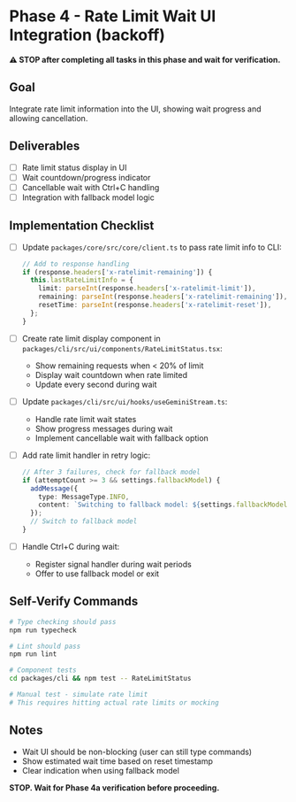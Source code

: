 # Phase 4 - Rate Limit Wait UI Integration (backoff)

**⚠️ STOP after completing all tasks in this phase and wait for verification.**

## Goal
Integrate rate limit information into the UI, showing wait progress and allowing cancellation.

## Deliverables
- [ ] Rate limit status display in UI
- [ ] Wait countdown/progress indicator
- [ ] Cancellable wait with Ctrl+C handling
- [ ] Integration with fallback model logic

## Implementation Checklist

- [ ] Update `packages/core/src/core/client.ts` to pass rate limit info to CLI:
  ```typescript
  // Add to response handling
  if (response.headers['x-ratelimit-remaining']) {
    this.lastRateLimitInfo = {
      limit: parseInt(response.headers['x-ratelimit-limit']),
      remaining: parseInt(response.headers['x-ratelimit-remaining']),
      resetTime: parseInt(response.headers['x-ratelimit-reset']),
    };
  }
  ```

- [ ] Create rate limit display component in `packages/cli/src/ui/components/RateLimitStatus.tsx`:
  - Show remaining requests when < 20% of limit
  - Display wait countdown when rate limited
  - Update every second during wait

- [ ] Update `packages/cli/src/ui/hooks/useGeminiStream.ts`:
  - Handle rate limit wait states
  - Show progress messages during wait
  - Implement cancellable wait with fallback option

- [ ] Add rate limit handler in retry logic:
  ```typescript
  // After 3 failures, check for fallback model
  if (attemptCount >= 3 && settings.fallbackModel) {
    addMessage({
      type: MessageType.INFO,
      content: `Switching to fallback model: ${settings.fallbackModel}`,
    });
    // Switch to fallback model
  }
  ```

- [ ] Handle Ctrl+C during wait:
  - Register signal handler during wait periods
  - Offer to use fallback model or exit

## Self-Verify Commands
```bash
# Type checking should pass
npm run typecheck

# Lint should pass
npm run lint

# Component tests
cd packages/cli && npm test -- RateLimitStatus

# Manual test - simulate rate limit
# This requires hitting actual rate limits or mocking
```

## Notes
- Wait UI should be non-blocking (user can still type commands)
- Show estimated wait time based on reset timestamp
- Clear indication when using fallback model

**STOP. Wait for Phase 4a verification before proceeding.**